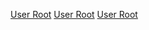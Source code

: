 [User Root](Category:Protoflux{{#translation:}} "wikilink") [User
Root](Category:Protoflux:Users{{#translation:}} "wikilink") [User
Root](Category:NodeMenu{{#translation:}} "wikilink")